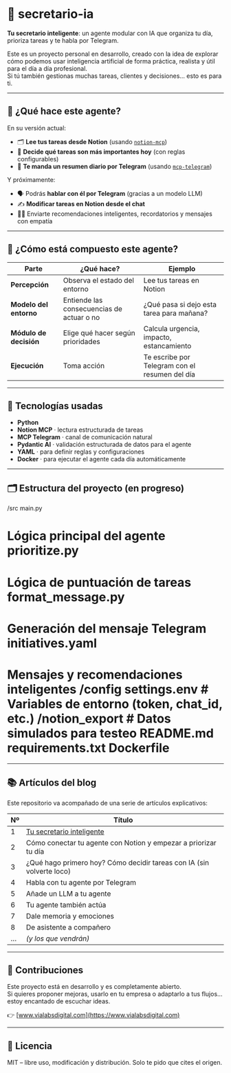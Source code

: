 # 🤖 secretario-ia

**Tu secretario inteligente**: un agente modular con IA que organiza tu día, prioriza tareas y te habla por Telegram.

Este es un proyecto personal en desarrollo, creado con la idea de explorar cómo podemos usar inteligencia artificial de forma práctica, realista y útil para el día a día profesional.  
Si tú también gestionas muchas tareas, clientes y decisiones… esto es para ti.

---

## 🚀 ¿Qué hace este agente?

En su versión actual:

- 🗂️ **Lee tus tareas desde Notion** (usando [`notion-mcp`](https://github.com/ccabanillas/notion-mcp))
- 🧠 **Decide qué tareas son más importantes hoy** (con reglas configurables)
- 💬 **Te manda un resumen diario por Telegram** (usando [`mcp-telegram`](https://github.com/sparfenyuk/mcp-telegram))

Y próximamente:

- 🗣️ Podrás **hablar con él por Telegram** (gracias a un modelo LLM)
- ✍️ **Modificar tareas en Notion desde el chat**
- 🧘‍♂️ Enviarte recomendaciones inteligentes, recordatorios y mensajes con empatía

---

## 🧠 ¿Cómo está compuesto este agente?

| Parte | ¿Qué hace? | Ejemplo |
|-------|------------|---------|
| **Percepción** | Observa el estado del entorno | Lee tus tareas en Notion |
| **Modelo del entorno** | Entiende las consecuencias de actuar o no | ¿Qué pasa si dejo esta tarea para mañana? |
| **Módulo de decisión** | Elige qué hacer según prioridades | Calcula urgencia, impacto, estancamiento |
| **Ejecución** | Toma acción | Te escribe por Telegram con el resumen del día |

---

## 🧰 Tecnologías usadas

- **Python**
- **Notion MCP** · lectura estructurada de tareas
- **MCP Telegram** · canal de comunicación natural
- **Pydantic AI** · validación estructurada de datos para el agente
- **YAML** · para definir reglas y configuraciones
- **Docker** · para ejecutar el agente cada día automáticamente

---

## 🗂 Estructura del proyecto (en progreso)
/src main.py 
# Lógica principal del agente prioritize.py 
# Lógica de puntuación de tareas format_message.py 
# Generación del mensaje Telegram initiatives.yaml 
# Mensajes y recomendaciones inteligentes /config settings.env # Variables de entorno (token, chat_id, etc.) /notion_export # Datos simulados para testeo README.md requirements.txt Dockerfile


---

## 📚 Artículos del blog

Este repositorio va acompañado de una serie de artículos explicativos:

| Nº | Título |
|----|--------|
| 1 | [Tu secretario inteligente]([https://www.mindfulml.vialabsdigital.com](https://mindfulml.vialabsdigital.com/post/secretario-inteligente-1/)) |
| 2 | Cómo conectar tu agente con Notion y empezar a priorizar tu día |
| 3 | ¿Qué hago primero hoy? Cómo decidir tareas con IA (sin volverte loco) |
| 4 | Habla con tu agente por Telegram |
| 5 | Añade un LLM a tu agente |
| 6 | Tu agente también actúa |
| 7 | Dale memoria y emociones |
| 8 | De asistente a compañero |
| … | *(y los que vendrán)* |

---

## 🤝 Contribuciones

Este proyecto está en desarrollo y es completamente abierto.  
Si quieres proponer mejoras, usarlo en tu empresa o adaptarlo a tus flujos… estoy encantado de escuchar ideas.

👉 [www.vialabsdigital.com](https://www.vialabsdigital.com)

---

## 📝 Licencia

MIT – libre uso, modificación y distribución. Solo te pido que cites el origen.  

